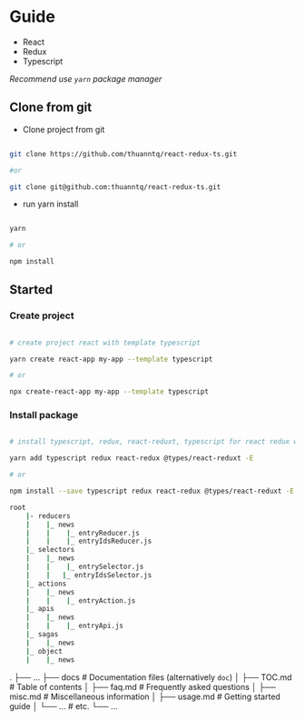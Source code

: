 # Guide

-   React
-   Redux
-   Typescript

_Recommend use `yarn` package manager_

## Clone from git

-   Clone project from git

```bash

git clone https://github.com/thuanntq/react-redux-ts.git

#or

git clone git@github.com:thuanntq/react-redux-ts.git

```

-   run yarn install

```bash

yarn

# or

npm install

```

## Started

### Create project

```bash

# create project react with template typescript

yarn create react-app my-app --template typescript

# or

npx create-react-app my-app --template typescript

```

### Install package

```bash

# install typescript, redux, react-reduxt, typescript for react redux with exact version

yarn add typescript redux react-redux @types/react-reduxt -E

# or

npm install --save typescript redux react-redux @types/react-reduxt -E

```

```bash
root
    |- reducers
    |    |_ news
    |    |    |_ entryReducer.js
    |    |    |_ entryIdsReducer.js
    |_ selectors
    |    |_ news
    |    |    |_ entrySelector.js
    |    |   |_ entryIdsSelector.js
    |_ actions
    |    |_ news
    |    |    |_ entryAction.js
    |_ apis
    |    |_ news
    |    |    |_ entryApi.js
    |_ sagas
    |    |_ news
    |_ object
    |    |_ news
```

.
├── ...
├── docs                    # Documentation files (alternatively `doc`)
│   ├── TOC.md              # Table of contents
│   ├── faq.md              # Frequently asked questions
│   ├── misc.md             # Miscellaneous information
│   ├── usage.md            # Getting started guide
│   └── ...                 # etc.
└── ...

